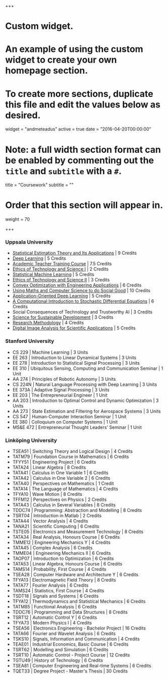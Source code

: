 +++
# Custom widget.
# An example of using the custom widget to create your own homepage section.
# To create more sections, duplicate this file and edit the values below as desired.
widget = "andmeteadus"
active = true
date = "2016-04-20T00:00:00"

# Note: a full width section format can be enabled by commenting out the `title` and `subtitle` with a `#`.
title = "Coursework"
subtitle = ""

# Order that this section will appear in.
weight = 70

+++

### Uppsala University

* [Statistical Estimation Theory and Its Applications](http://www.it.uu.se/research/systems_and_control/education/2016/set) | 9 Credits
* [Deep Learning](http://www.it.uu.se/research/systems_and_control/education/2019/dl) | 5 Credits
* [Academic Teacher Training Course](https://mp.uu.se/en_GB/web/info/undervisa/kurser-och-seminarier/kurser) | 7.5 Credits
* [Ethics of Technology and Science I](http://www.it.uu.se/grad/courses/gc2021/etsmi) | 2 Credits
* [Statistical Machine Learning](https://uppsala.instructure.com/courses/23239) | 5 Credits
* [Ethics of Technology and Science II](http://www.it.uu.se/grad/courses/gc2021/etso20) | 3 Credits
* [Convex Optimization with Engineering Applications](https://www.kth.se/student/kurser/kurs/FSF3847?l=en) | 6 Credits
* [Using Maths and Computer Science to do Social Good](https://uppsala.instructure.com/courses/51420) | 10 Credits
* [Application-Oriented Deep Learning](https://www.uu.se/en/admissions/freestanding-courses/course-syllabus/?kpid=44835&type=1) | 5 Credits
* [A Computational Introduction to Stochastic Differential Equations](https://github.com/spdes/computational-sde-intro-lecture) | 6 Credits
* Social Consequences of Technology and Trustworthy AI | 3 Credits
* [Science for Sustainable Development](https://www.teknat.uu.se/education/doctoral-studies/courses/faculty/science-for-sustainable-development/) | 3 Credits
* [Research Methodology](https://www.teknat.uu.se/education/doctoral-studies/courses/faculty/2023-research-methodology/) | 4 Credits
* [Digital Image Analysis for Scientific Applications](https://www.teknat.uu.se/education/doctoral-studies/courses/faculty/2023-image-analysis-for-scientific-applications-digital/) | 5 Credits

### Stanford University

* CS 229 | Machine Learning | 3 Units
* EE 263 | Introduction to Linear Dynamical Systems | 3 Units
* EE 278 | Introduction to Statistical Signal Processing | 3 Units
* EE 310 | Ubiquitous Sensing, Computing and Communication Seminar | 1 Unit
* AA 274 | Principles of Robotic Autonomy | 3 Units
* CS 224N | Natural Language Processing with Deep Learning | 3 Units
* EE 373A | Adaptive Signal Processing | 3 Units
* EE 203 | The Entrepreneurial Engineer | 1 Unit
* AA 203 | Introduction to Optimal Control and Dynamic Optimization | 3 Units
* AA 273 | State Estimation and Filtering for Aerospace Systems | 3 Units
* CS 547 | Human-Computer Interaction Seminar | 1 Unit
* EE 380 | Colloquium on Computer Systems | 1 Unit
* MS&E 472 | Entrepreneurial Thought Leaders' Seminar | 1 Unit

### Linköping University

* TSEA51 | Switching Theory and Logical Design | 4 Credits
* TATM79 | Foundation Course in Mathematics | 6 Credits
* TFYY51 | Engineering Project | 6 Credits
* TATA24 | Linear Algebra | 8 Credits
* TATA41 | Calculus in One Variable 1 | 6 Credits
* TATA42 | Calculus in One Variable 2 | 6 Credits
* TATA40 | Perspectives on Mathematics | 1 Credit
* TATA14 | The Language of Mathematics | 4 Credits
* TFYA10 | Wave Motion | 8 Credits
* TFFM12 | Perspectives on Physics | 2 Credits
* TATA43 | Calculus in Several Variables | 8 Credits
* TDDC74 | Programming: Abstraction and Modelling | 8 Credits
* TSRT04 | Introduction in Matlab | 2 Credits
* TATA44 | Vector Analysis | 4 Credits
* TANA21 | Scientific Computing | 6 Credits
* TSTE05 | Electronics and Measurement Technology | 8 Credits
* TATA34 | Real Analysis, Honours Course | 6 Credits
* TMME12 | Engineering Mechanics Y | 4 Credits
* TATA45 | Complex Analysis | 6 Credits
* TMME04 | Engineering Mechanics II | 6 Credits
* TAOP07 | Introduction to Optimization | 6 Credits
* TATA53 | Linear Algebra, Honours Course | 6 Credits
* TAMS14 | Probability, First Course | 4 Credits
* TSEA28 | Computer Hardware and Architecture Y | 6 Credits
* TFYA13 | Electromagnetic Field Theory | 8 Credits
* TATA77 | Fourier Analysis | 6 Credits
* TAMS24 | Statistics, First Course | 4 Credits
* TSDT18 | Signals and Systems | 6 Credits
* TFYA12 | Thermodynamics and Statistical Mechanics | 6 Credits
* TATM85 | Functional Analysis | 6 Credits
* TDDC76 | Programming and Data Structures | 8 Credits
* TSRT12 | Automatic Control Y | 6 Credits
* TFYA73 | Modern Physics I | 4 Credits
* TSEA56 | Electronics Engineering - Bachelor Project | 16 Credits
* TATA66 | Fourier and Wavelet Analysis | 6 Credits
* TSKS10 | Signals, Information and Communication | 4 Credits
* TEAE01 | Industrial Economics, Basic Course | 6 Credits
* TSRT62 | Modelling and Simulation | 6 Credits
* TSRT10 | Automatic Control - Project Course | 12 Credits
* TGTU49 | History of Technology | 6 Credits
* TSEA81 | Computer Engineering and Real-time Systems | 6 Credits
* TQET33 | Degree Project - Master's Thesis | 30 Credits
